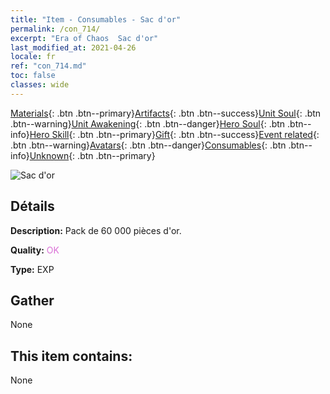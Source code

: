 ```yaml
---
title: "Item - Consumables - Sac d'or"
permalink: /con_714/
excerpt: "Era of Chaos  Sac d'or"
last_modified_at: 2021-04-26
locale: fr
ref: "con_714.md"
toc: false
classes: wide
---
```

 [Materials](/ItemsFR/){: .btn .btn--primary}[Artifacts](/ItemsFR/Artifacts/){: .btn .btn--success}[Unit Soul](/ItemsFR/UnitSoul/){: .btn .btn--warning}[Unit Awakening](/ItemsFR/UnitAwakening/){: .btn .btn--danger}[Hero Soul](/ItemsFR/HeroSoul/){: .btn .btn--info}[Hero Skill](/ItemsFR/HeroSkill/){: .btn .btn--primary}[Gift](/ItemsFR/Gift/){: .btn .btn--success}[Event related](/ItemsFR/Events/){: .btn .btn--warning}[Avatars](/ItemsFR/Avatars/){: .btn .btn--danger}[Consumables](/ItemsFR/Consumables/){: .btn .btn--info}[Unknown](/ItemsFR/Unknown/){: .btn .btn--primary}

 ![Sac d'or](/images/t/i_512.png)

## Détails
 **Description:** Pack de 60 000 pièces d'or.

 **Quality:** <span style="color: #DA70D6">OK</span>

 **Type:** EXP

## Gather

  None

## This item contains:

  None

